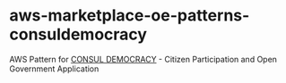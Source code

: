 # aws-marketplace-oe-patterns-consuldemocracy

AWS Pattern for [CONSUL DEMOCRACY](https://consuldemocracy.org/) - Citizen Participation and Open Government Application
